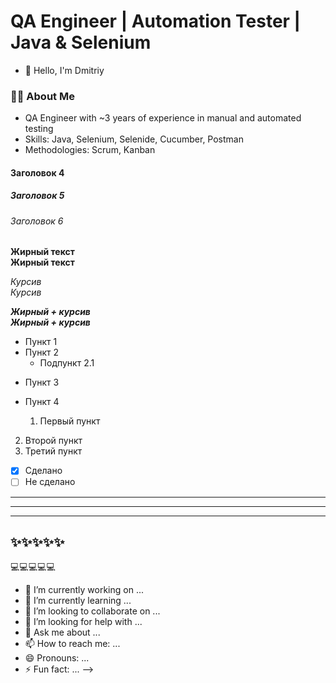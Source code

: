 # QA Engineer | Automation Tester | Java & Selenium

 * 👋 Hello, I'm Dmitriy


### 👨‍💻 About Me
- QA Engineer with ~3 years of experience in manual and automated testing
- Skills: Java, Selenium, Selenide, Cucumber, Postman
- Methodologies: Scrum, Kanban
#### Заголовок 4
##### Заголовок 5
###### Заголовок 6

**Жирный текст**  
__Жирный текст__  

*Курсив*  
_Курсив_

***Жирный + курсив***  
___Жирный + курсив___

- Пункт 1
- Пункт 2
  - Подпункт 2.1
* Пункт 3
+ Пункт 4

  1. Первый пункт
2. Второй пункт
3. Третий пункт

- [x] Сделано
- [ ] Не сделано

---
***
___

✨✨✨✨✨
--------------------------------
💻💻💻💻💻







- 🔭 I’m currently working on ...
- 🌱 I’m currently learning ...
- 👯 I’m looking to collaborate on ...
- 🤔 I’m looking for help with ...
- 💬 Ask me about ...
- 📫 How to reach me: ...
- 😄 Pronouns: ...
- ⚡ Fun fact: ...
-->
